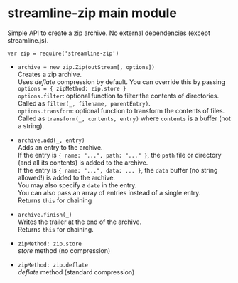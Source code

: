 
# streamline-zip main module

Simple API to create a zip archive. No external dependencies (except streamline.js).

`var zip = require('streamline-zip')`

* `archive = new zip.Zip(outStream[, options])`  
  Creates a zip archive.  
  Uses _deflate_ compression by default. You can override this by passing  
  `options = { zipMethod: zip.store }`  
  `options.filter`:  optional function to filter the contents of directories.  
  Called as `filter(_, filename, parentEntry)`.  
  `options.transform`:  optional function to transform the contents of files.  
  Called as `transform(_, contents, entry)` where `contents` is a buffer (not a string).

* `archive.add(_, entry)`  
  Adds an entry to the archive.  
  If the entry is `{ name: "...", path: "..." }`,
  the `path` file or directory (and all its contents) is added to the archive.  
  If the entry is `{ name: "...", data: ... }`,
  the `data` buffer (no string allowed!) is added to the archive.  
  You may also specify a `date` in the entry.  
  You can also pass an array of entries instead of a single entry.  
  Returns `this` for chaining

* `archive.finish(_)`  
  Writes the trailer at the end of the archive.  
  Returns `this` for chaining.

* `zipMethod: zip.store`  
  _store_ method (no compression)

* `zipMethod: zip.deflate`  
  _deflate_ method (standard compression)

